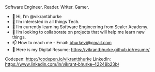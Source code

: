 Software Engineer. Reader. Writer. Gamer.

- 👋 Hi, I’m @vikrantbhurke
- 👀 I’m interested in all things Tech.
- 🌱 I’m currently learning Software Engineering from Scaler Academy.
- 💞️ I’m looking to collaborate on projects that will help me learn new things.
- 📫 How to reach me - Email: bhurkevi@gmail.com
- 📄 Here is my Digital Resume; https://vikrantbhurke.github.io/resume/

Codepen: https://codepen.io/vikrantbhurke
LinkedIn: https://www.linkedin.com/in/vikrant-bhurke-42248b23b/
